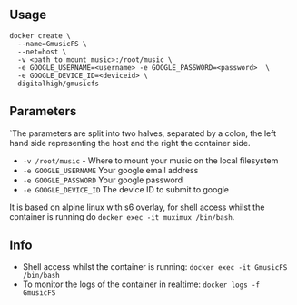 
## Usage

```
docker create \
  --name=GmusicFS \
  --net=host \
  -v <path to mount music>:/root/music \
  -e GOOGLE_USERNAME=<username> -e GOOGLE_PASSWORD=<password>  \
  -e GOOGLE_DEVICE_ID=<deviceid> \
  digitalhigh/gmusicfs
```

## Parameters

`The parameters are split into two halves, separated by a colon, the left hand side representing the host and the right the container side.

* `-v /root/music` - Where to mount your music on the local filesystem
* `-e GOOGLE_USERNAME` Your google email address
* `-e GOOGLE_PASSWORD` Your google password
* `-e GOOGLE_DEVICE_ID` The device ID to submit to google

It is based on alpine linux with s6 overlay, for shell access whilst the container is running do `docker exec -it muximux /bin/bash`.


## Info

* Shell access whilst the container is running: `docker exec -it GmusicFS /bin/bash`
* To monitor the logs of the container in realtime: `docker logs -f GmusicFS`

